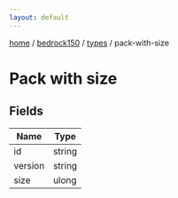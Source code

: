```yaml
---
layout: default
---
```


[home](/)  /  [bedrock150](/protocol/bedrock150)  /  [types](/protocol/bedrock150/types)  /  pack-with-size

# Pack with size

## Fields

Name | Type
---|---
id | string
version | string
size | ulong

